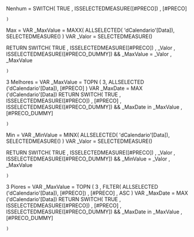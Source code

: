 Nenhum = 
    SWITCH(
        TRUE
        , ISSELECTEDMEASURE([#PRECO])
            , [#PRECO]
        
    )

Max =
VAR _MaxValue = 
    MAXX(
        ALLSELECTED( 'dCalendario'[Data]),
        SELECTEDMEASURE()
    )
VAR _Valor = 
    SELECTEDMEASURE()

RETURN
    SWITCH(
        TRUE
        , ISSELECTEDMEASURE([#PRECO])
            , _Valor
        , ISSELECTEDMEASURE([#PRECO_DUMMY]) && _MaxValue = _Valor ,
            _MaxValue
        
    )

3 Melhores =
VAR _MaxValue = 
    TOPN (
       3,
       ALLSELECTED ('dCalendario'[Data]),
        [#PRECO]
    )
VAR _MaxDate = 
       MAX ('dCalendario'[Data])
RETURN
    SWITCH(
        TRUE
        , ISSELECTEDMEASURE([#PRECO])
            , [#PRECO]
        , ISSELECTEDMEASURE([#PRECO_DUMMY]) && _MaxDate in _MaxValue
            , [#PRECO_DUMMY]
        
    )

Min = 
VAR _MinValue = 
    MINX(
        ALLSELECTED( 'dCalendario'[Data]),
        SELECTEDMEASURE()
    )
VAR _Valor = 
    SELECTEDMEASURE()

RETURN
    SWITCH(
        TRUE
        , ISSELECTEDMEASURE([#PRECO])
            , _Valor
        , ISSELECTEDMEASURE([#PRECO_DUMMY]) && _MinValue = _Valor ,
            _MaxValue
        
    )

3 Piores = 
VAR _MaxValue = 
    TOPN (
       3
       , FILTER( ALLSELECTED ('dCalendario'[Data]), [#PRECO])
       , [#PRECO]
       , ASC
    )
VAR _MaxDate = 
       MAX ('dCalendario'[Data])
RETURN
    SWITCH(
        TRUE
        , ISSELECTEDMEASURE([#PRECO])
            , [#PRECO]
        , ISSELECTEDMEASURE([#PRECO_DUMMY]) && _MaxDate in _MaxValue
            , [#PRECO_DUMMY]
        
    )